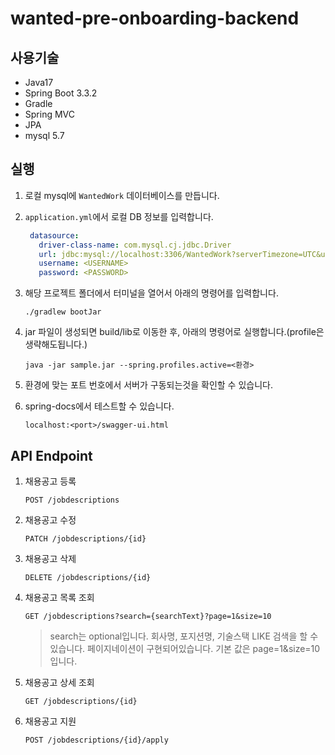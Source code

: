# wanted-pre-onboarding-backend
## 사용기술
- Java17
- Spring Boot 3.3.2
- Gradle
- Spring MVC
- JPA
- mysql 5.7
## 실행
1. 로컬 mysql에 `WantedWork` 데이터베이스를 만듭니다.
2. `application.yml`에서 로컬 DB 정보를 입력합니다.
   ```yaml
    datasource:
      driver-class-name: com.mysql.cj.jdbc.Driver
      url: jdbc:mysql://localhost:3306/WantedWork?serverTimezone=UTC&useCursors=false&sendStringParametersAsUnicode=false&characterEncoding=utf8&zeroDateTimeBehavior=convertToNull&autoReconnect=true&useSSL=false
      username: <USERNAME>
      password: <PASSWORD>
   ```
3. 해당 프로젝트 폴더에서 터미널을 열어서 아래의 명령어를 입력합니다.
    ```shell
    ./gradlew bootJar
    ```
4. jar 파일이 생성되면 build/lib로 이동한 후, 아래의 명령어로 실행합니다.(profile은 생략해도됩니다.)
    ```shell
    java -jar sample.jar --spring.profiles.active=<환경>
    ```
   
5. 환경에 맞는 포트 번호에서 서버가 구동되는것을 확인할 수 있습니다.

6. spring-docs에서 테스트할 수 있습니다.
    ```text
    localhost:<port>/swagger-ui.html
    ```

## API Endpoint
1. 채용공고 등록
   ```http request
   POST /jobdescriptions 
   ```
2. 채용공고 수정
   ```http request
   PATCH /jobdescriptions/{id}
   ```
3. 채용공고 삭제
   ```http request
   DELETE /jobdescriptions/{id}
   ```
4. 채용공고 목록 조회
   ```http request
   GET /jobdescriptions?search={searchText}?page=1&size=10
   ```
   > search는 optional입니다. 회사명, 포지션명, 기술스택 LIKE 검색을 할 수 있습니다.
   > 페이지네이션이 구현되어있습니다. 기본 값은 page=1&size=10입니다.
5. 채용공고 상세 조회
   ```http request
   GET /jobdescriptions/{id} 
   ```
6. 채용공고 지원
    ```http request
   POST /jobdescriptions/{id}/apply
   ```
